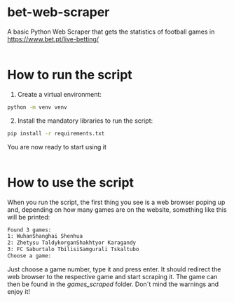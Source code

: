 # bet-web-scraper

A basic Python Web Scraper that gets the statistics of football games in https://www.bet.pt/live-betting/
<br>
<br>
# How to run the script
1. Create a virtual environment:
```sh
python -m venv venv
```
2. Install the mandatory libraries to run the script:
```sh
pip install -r requirements.txt
```
You are now ready to start using it
<br>
<br>
# How to use the script
When you run the script, the first thing you see is a web browser poping up and, depending on how many games are on the website, something like this will be printed:
```sh
Found 3 games:
1: WuhanShanghai Shenhua
2: Zhetysu TaldykorganShakhtyor Karagandy 
3: FC Saburtalo TbilisiSamgurali Tskaltubo
Choose a game:
```
Just choose a game number, type it and press enter. It should redirect the web browser to the respective game and start scraping it. The game can then be found in the *games_scraped* folder. Don´t mind the warnings and enjoy it!